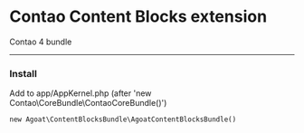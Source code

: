 # Contao Content Blocks extension
Contao 4 bundle

___

### Install

Add to app/AppKernel.php (after 'new Contao\CoreBundle\ContaoCoreBundle()')
```
new Agoat\ContentBlocksBundle\AgoatContentBlocksBundle()
```
